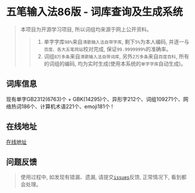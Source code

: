 # 五笔输入法86版 - 词库查询及生成系统
> 本项目为开源学习项目, 所以词组均来源于网上公开资料。
>> 1. 单字字库`98%`来自`清歌输入法自带字库`, 剩下`5%`为本人编码, 并逐一与`百度、各大五笔网站`校对完成, 保证`99.9999999%`的准确率。
>> 2. 词组`8万多条`来自`清歌输入法自带词库`, 另外`2万多条`来自`百度百科`, 所有的词组的编码, 均为实时生成(使用本系统的`单字字库`自动生成)。


## 词库信息

现有单字GB2312(6763)个 + GBK(14295)个、异形字212个、词组109271个、网络热词186个、计算机术语221个、emoji181个 !

## 在线地址

[在线地址](https://yutent.github.io/wb-table/)


## 问题反馈
> 使用过程中, 如发现有错漏、遗漏, 请提交[`issues`](https://github.com/yutent/wb-table/issues)反馈, 正常情况下, 看到都会处理。